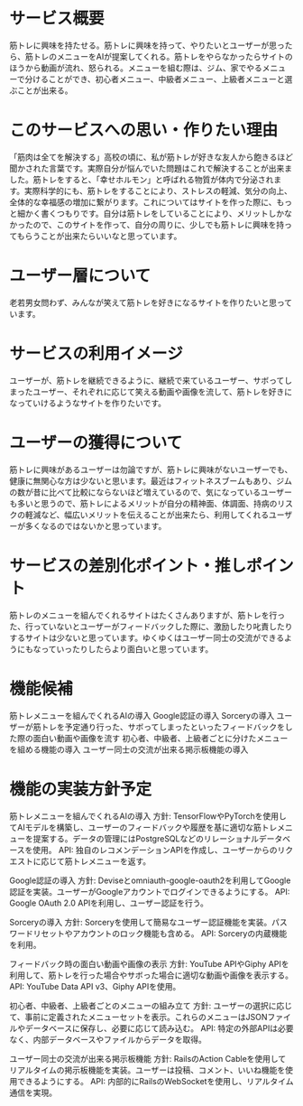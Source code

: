 # サービス概要
筋トレに興味を持たせる。筋トレに興味を持って、やりたいとユーザーが思ったら、筋トレのメニューをAIが提案してくれる。筋トレをやらなかったらサイトのほうから動画が流れ、怒られる。メニューを組む際は、ジム、家でやるメニューで分けることができ、初心者メニュー、中級者メニュー、上級者メニューと選ぶことが出来る。

# このサービスへの思い・作りたい理由
「筋肉は全てを解決する」高校の頃に、私が筋トレが好きな友人から飽きるほど聞かされた言葉です。実際自分が悩んでいた問題はこれで解決することが出来ました。筋トレをすると、「幸せホルモン」と呼ばれる物質が体内で分泌されます。実際科学的にも、筋トレをすることにより、ストレスの軽減、気分の向上、全体的な幸福感の増加に繋がります。これについてはサイトを作った際に、もっと細かく書くつもりです。自分は筋トレをしていることにより、メリットしかなかったので、このサイトを作って、自分の周りに、少しでも筋トレに興味を持ってもらうことが出来たらいいなと思っています。

# ユーザー層について
老若男女問わず、みんなが笑えて筋トレを好きになるサイトを作りたいと思っています。

# サービスの利用イメージ
ユーザーが、筋トレを継続できるように、継続で来ているユーザー、サボってしまったユーザー、それぞれに応じて笑える動画や画像を流して、筋トレを好きになっていけるようなサイトを作りたいです。

# ユーザーの獲得について
筋トレに興味があるユーザーは勿論ですが、筋トレに興味がないユーザーでも、健康に無関心な方は少ないと思います。最近はフィットネスブームもあり、ジムの数が昔に比べて比較にならないほど増えているので、気になっているユーザーも多いと思うので、筋トレによるメリットが自分の精神面、体調面、持病のリスクの軽減など、幅広いメリットを伝えることが出来たら、利用してくれるユーザーが多くなるのではないかと思っています。

# サービスの差別化ポイント・推しポイント
筋トレのメニューを組んでくれるサイトはたくさんありますが、筋トレを行った、行っていないとユーザーがフィードバックした際に、激励したり叱責したりするサイトは少ないと思っています。ゆくゆくはユーザー同士の交流ができるようにもなっていったりしたらより面白いと思っています。

# 機能候補
筋トレメニューを組んでくれるAIの導入
Google認証の導入
Sorceryの導入
ユーザーが筋トレを予定通り行った、サボってしまったといったフィードバックをした際の面白い動画や画像を流す
初心者、中級者、上級者ごとに分けたメニューを組める機能の導入
ユーザー同士の交流が出来る掲示板機能の導入

# 機能の実装方針予定
筋トレメニューを組んでくれるAIの導入
方針: TensorFlowやPyTorchを使用してAIモデルを構築し、ユーザーのフィードバックや履歴を基に適切な筋トレメニューを提案する。データの管理にはPostgreSQLなどのリレーショナルデータベースを使用。
API: 独自のレコメンデーションAPIを作成し、ユーザーからのリクエストに応じて筋トレメニューを返す。

Google認証の導入
方針: Deviseとomniauth-google-oauth2を利用してGoogle認証を実装。ユーザーがGoogleアカウントでログインできるようにする。
API: Google OAuth 2.0 APIを利用し、ユーザー認証を行う。

Sorceryの導入
方針: Sorceryを使用して簡易なユーザー認証機能を実装。パスワードリセットやアカウントのロック機能も含める。
API: Sorceryの内蔵機能を利用。

フィードバック時の面白い動画や画像の表示
方針: YouTube APIやGiphy APIを利用して、筋トレを行った場合やサボった場合に適切な動画や画像を表示する。
API: YouTube Data API v3、Giphy APIを使用。

初心者、中級者、上級者ごとのメニューの組み立て
方針: ユーザーの選択に応じて、事前に定義されたメニューセットを表示。これらのメニューはJSONファイルやデータベースに保存し、必要に応じて読み込む。
API: 特定の外部APIは必要なく、内部データベースやファイルからデータを取得。

ユーザー同士の交流が出来る掲示板機能
方針: RailsのAction Cableを使用してリアルタイムの掲示板機能を実装。ユーザーは投稿、コメント、いいね機能を使用できるようにする。
API: 内部的にRailsのWebSocketを使用し、リアルタイム通信を実現。
